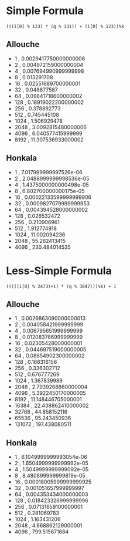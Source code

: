# Simple Formula
``(((i[0] % 123) * (q % 131)) + (i[0] % 123))%k``
## Allouche
* 1 , 0.0029417750000000006
* 2 , 0.004972159000000004
* 4 , 0.007694990999999998
* 8 , 0.013291708
* 16 , 0.02551689700000001
* 32 , 0.048877587
* 64 , 0.09841718600000002
* 128 , 0.18919022200000002
* 256 , 0.378892773
* 512 , 0.745445108
* 1024 , 1.506929478
* 2048 , 3.0092815480000006
* 4096 , 6.040577415999999
* 8192 , 11.307536933000002

## Honkala
* 1 , 7.017999999997526e-06
* 2 , 2.0488999999998536e-05
* 4 , 1.4375000000000498e-05
* 8 , 6.802700000000175e-05
* 16 , 0.00022133599999999906
* 32 , 0.0009827079999999953
* 64 , 0.004394528000000002
* 128 , 0.026532472
* 256 , 0.210906961
* 512 , 1.912774918
* 1024 , 11.002094236
* 2048 , 55.262413415
* 4096 , 230.484014535

# Less-Simple Formula
``(((((i[0] % 2473)+1) * (q % 3847)))%k) + 1``

## Allouche
* 1 , 0.0026863090000000013
* 2 , 0.004058421999999999
* 4 , 0.006795651999999999
* 8 , 0.012083786999999999
* 16 , 0.02305428000000001
* 32 , 0.044697519000000005
* 64 , 0.08654902300000002
* 128 , 0.168316156
* 256 , 0.336302712
* 512 , 0.676777269
* 1024 , 1.367839989
* 2048 , 2.7939268860000004
* 4096 , 5.3922450170000005
* 8192 , 11.148446705000001
* 16384 , 22.438862410000002
* 32768 , 44.858152116
* 65536 , 95.243450936
* 131072 , 197.438080511

## Honkala
* 1 , 6.1049999999993054e-06
* 2 , 1.6504999999999992e-05
* 4 , 1.5049999999999092e-05
* 8 , 8.480899999999819e-05
* 16 , 0.00018005999999999925
* 32 , 0.001051657999999997
* 64 , 0.004353434000000003
* 128 , 0.018423326999999996
* 256 , 0.07131659100000001
* 512 , 0.281069783
* 1024 , 1.163431206
* 2048 , 4.668862129000001
* 4096 , 799.515671684
